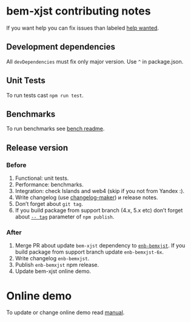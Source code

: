 # bem-xjst contributing notes

If you want help you can fix issues than labeled [help wanted](https://github.com/bem/bem-xjst/issues?q=is%3Aissue+is%3Aopen+label%3A%22help+wanted%22).

## Development dependencies

All `devDependencies` must fix only major version. Use `^` in package.json.

## Unit Tests

To run tests cast `npm run test`.

## Benchmarks

To run benchmarks see [bench readme](https://github.com/bem/bem-xjst/blob/master/bench/README.md).

## Release version 

### Before

1. Functional: unit tests.
2. Performance: benchmarks.
3. Integration: check Islands and web4 (skip if you not from Yandex :).
4. Write changelog (use [changelog-maker](https://github.com/rvagg/changelog-maker)) и release notes.
5. Don’t forget about `git tag`.
6. If you build package from support branch (4.x, 5.x etc) don’t forget about [`-- tag`](https://docs.npmjs.com/cli/publish) parameter of `npm publish`.

### After
1. Merge PR about update `bem-xjst` dependency to [`enb-bemxjst`](https://github.com/enb/enb-bemxjst/). If you build package from support branch update `enb-bemxjst-6x`.
2. Write changelog `enb-bemxjst`.
3. Publish `enb-bemxjst` npm release.
4. Update bem-xjst online demo.


# Online demo 

To update or change online demo read [manual](https://github.com/bem/bem-xjst/blob/gh-pages/README.md).
